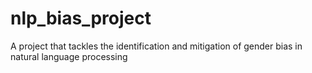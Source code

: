 # nlp_bias_project
A project that tackles the identification and mitigation of gender bias in natural language processing
